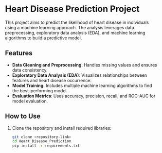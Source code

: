 # Heart Disease Prediction Project

This project aims to predict the likelihood of heart disease in individuals using a machine learning approach. The analysis leverages data preprocessing, exploratory data analysis (EDA), and machine learning algorithms to build a predictive model.

## Features

- **Data Cleaning and Preprocessing**: Handles missing values and ensures data consistency.
- **Exploratory Data Analysis (EDA)**: Visualizes relationships between features and heart disease occurrence.
- **Model Training**: Includes multiple machine learning algorithms to find the best-performing model.
- **Evaluation Metrics**: Uses accuracy, precision, recall, and ROC-AUC for model evaluation.

## How to Use

1. Clone the repository and install required libraries:
   ```bash
   git clone <repository-link>
   cd Heart_Disease_Prediction
   pip install -r requirements.txt
